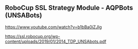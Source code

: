 ## RoboCup SSL Strategy Module - AQPBots (UNSABots)

https://www.youtube.com/watch?v=b1bBa0iZJlg

https://ssl.robocup.org/wp-content/uploads/2019/01/2014_TDP_UNSAbots.pdf
